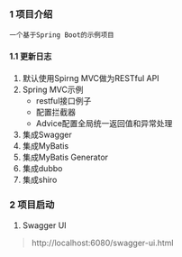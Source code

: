 ### 1 项目介绍
    一个基于Spring Boot的示例项目
#### 1.1 更新日志
1. 默认使用Spirng MVC做为RESTful API
2. Spring MVC示例
    - restful接口例子
    - 配置拦截器
    - Advice配置全局统一返回值和异常处理
3. 集成Swagger
4. 集成MyBatis
5. 集成MyBatis Generator
6. 集成dubbo
7. 集成shiro

### 2 项目启动
1. Swagger UI
> http://localhost:6080/swagger-ui.html